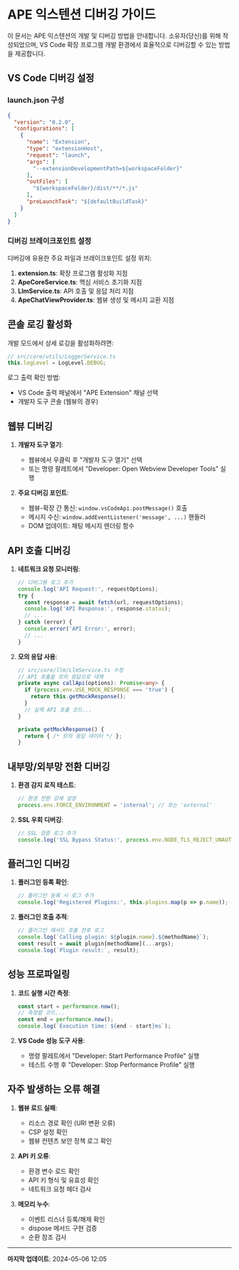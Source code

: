 # APE 익스텐션 디버깅 가이드

이 문서는 APE 익스텐션의 개발 및 디버깅 방법을 안내합니다. 소유자(당신)를 위해 작성되었으며, VS Code 확장 프로그램 개발 환경에서 효율적으로 디버깅할 수 있는 방법을 제공합니다.

## VS Code 디버깅 설정

### launch.json 구성

```json
{
  "version": "0.2.0",
  "configurations": [
    {
      "name": "Extension",
      "type": "extensionHost",
      "request": "launch",
      "args": [
        "--extensionDevelopmentPath=${workspaceFolder}"
      ],
      "outFiles": [
        "${workspaceFolder}/dist/**/*.js"
      ],
      "preLaunchTask": "${defaultBuildTask}"
    }
  ]
}
```

### 디버깅 브레이크포인트 설정

디버깅에 유용한 주요 파일과 브레이크포인트 설정 위치:

1. **extension.ts**: 확장 프로그램 활성화 지점
2. **ApeCoreService.ts**: 핵심 서비스 초기화 지점
3. **LlmService.ts**: API 호출 및 응답 처리 지점
4. **ApeChatViewProvider.ts**: 웹뷰 생성 및 메시지 교환 지점

## 콘솔 로깅 활성화

개발 모드에서 상세 로깅을 활성화하려면:

```typescript
// src/core/utils/LoggerService.ts
this.logLevel = LogLevel.DEBUG;
```

로그 출력 확인 방법:
- VS Code 출력 패널에서 "APE Extension" 채널 선택
- 개발자 도구 콘솔 (웹뷰의 경우)

## 웹뷰 디버깅

1. **개발자 도구 열기**:
   - 웹뷰에서 우클릭 후 "개발자 도구 열기" 선택
   - 또는 명령 팔레트에서 "Developer: Open Webview Developer Tools" 실행

2. **주요 디버깅 포인트**:
   - 웹뷰-확장 간 통신: `window.vsCodeApi.postMessage()` 호출
   - 메시지 수신: `window.addEventListener('message', ...)` 핸들러
   - DOM 업데이트: 채팅 메시지 렌더링 함수

## API 호출 디버깅

1. **네트워크 요청 모니터링**:
   ```typescript
   // 디버그용 로그 추가
   console.log('API Request:', requestOptions);
   try {
     const response = await fetch(url, requestOptions);
     console.log('API Response:', response.status);
     // ...
   } catch (error) {
     console.error('API Error:', error);
     // ...
   }
   ```

2. **모의 응답 사용**:
   ```typescript
   // src/core/llm/LlmService.ts 수정
   // API 호출을 모의 응답으로 대체
   private async callApi(options): Promise<any> {
     if (process.env.USE_MOCK_RESPONSE === 'true') {
       return this.getMockResponse();
     }
     // 실제 API 호출 코드...
   }
   
   private getMockResponse() {
     return { /* 모의 응답 데이터 */ };
   }
   ```

## 내부망/외부망 전환 디버깅

1. **환경 감지 로직 테스트**:
   ```typescript
   // 환경 전환 강제 설정
   process.env.FORCE_ENVIRONMENT = 'internal'; // 또는 'external'
   ```

2. **SSL 우회 디버깅**:
   ```typescript
   // SSL 검증 로그 추가
   console.log('SSL Bypass Status:', process.env.NODE_TLS_REJECT_UNAUTHORIZED);
   ```

## 플러그인 디버깅

1. **플러그인 등록 확인**:
   ```typescript
   // 플러그인 등록 시 로그 추가
   console.log('Registered Plugins:', this.plugins.map(p => p.name));
   ```

2. **플러그인 호출 추적**:
   ```typescript
   // 플러그인 메서드 호출 전후 로그
   console.log(`Calling plugin: ${plugin.name}.${methodName}`);
   const result = await plugin[methodName](...args);
   console.log(`Plugin result:`, result);
   ```

## 성능 프로파일링

1. **코드 실행 시간 측정**:
   ```typescript
   const start = performance.now();
   // 측정할 코드...
   const end = performance.now();
   console.log(`Execution time: ${end - start}ms`);
   ```

2. **VS Code 성능 도구 사용**:
   - 명령 팔레트에서 "Developer: Start Performance Profile" 실행
   - 테스트 수행 후 "Developer: Stop Performance Profile" 실행

## 자주 발생하는 오류 해결

1. **웹뷰 로드 실패**:
   - 리소스 경로 확인 (URI 변환 오류)
   - CSP 설정 확인
   - 웹뷰 컨텐츠 보안 정책 로그 확인

2. **API 키 오류**:
   - 환경 변수 로드 확인
   - API 키 형식 및 유효성 확인
   - 네트워크 요청 헤더 검사

3. **메모리 누수**:
   - 이벤트 리스너 등록/해제 확인
   - dispose 메서드 구현 검증
   - 순환 참조 검사

---

**마지막 업데이트**: 2024-05-06 12:05